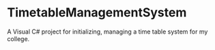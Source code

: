 # TimetableManagementSystem
A Visual C# project for initializing, managing a time table system for my college. 
